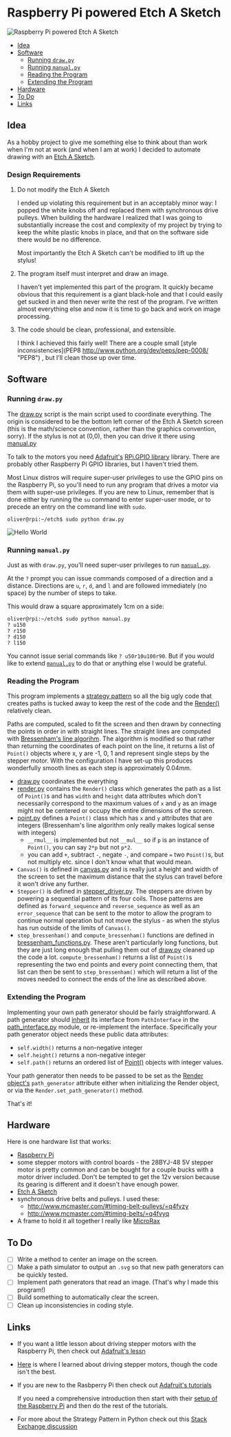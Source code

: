 Raspberry Pi powered Etch A Sketch
==========

![Raspberry Pi powered Etch A Sketch](images/whole_thing.jpg "A Raspberry Pi powered Etch A Sketch")

* [Idea](#idea)
* [Software](#software)
  * [Running `draw.py`](#running-drawpy)
  * [Running `manual.py`](#running-manualpy)
  * [Reading the Program](#reading-the-program)
  * [Extending the Program](#extending-the-program)
* [Hardware](#hardware)
* [To Do](#to-do)
* [Links](#links)

Idea
----

As a hobby project to give me something else to think about than work when I'm
not at work (and when I am at work) I decided to automate drawing with an
[Etch A Sketch](http://www.ohioart.com/brands/etch-sketch "Magic Screen").

### Design Requirements

1. Do not modify the Etch A Sketch

   I ended up violating this requirement but in an acceptably minor way: I
   popped the white knobs off and replaced them with synchronous drive pulleys.
   When building the hardware I realized that I was going to substantially
   increase the cost and complexity of my project by trying to keep the white
   plastic knobs in place, and that on the software side there would be no
   difference.

   Most importantly the Etch A Sketch can't be modified to lift up the stylus!

2. The program itself must interpret and draw an image.

   I haven't yet implemented this part of the program.  It quickly became
   obvious that this requirement is a giant black-hole and that I could easily
   get sucked in and then never write the rest of the program.  I've written
   almost everything else and now it is time to go back and work on image
   processing.

3. The code should be clean, professional, and extensible.

   I think I achieved this fairly well!  There are a couple small
   [style inconsistencies](PEP8 http://www.python.org/dev/peps/pep-0008/ "PEP8")
   , but I'll clean those up over time.

Software
--------

### Running `draw.py`

The [draw.py](draw.py) script is the main script used to coordinate everything.
The origin is considered to be the bottom left corner of the Etch A Sketch
screen (this is the math/science convention, rather than the graphics
convention, sorry).  If the stylus is not at (0,0), then you can drive it there
using [manual.py](#running-manual.py)

To talk to the motors you need
[Adafruit's](http://www.adafruit.com/ "Limor 'Ladyada' Fried is awesome!")
[RPi.GPIO library](http://github.com/adafruit/Adafruit-Raspberry-Pi-Python-Code)
library.  There are probably other Raspberry Pi GPIO libraries, but I haven't
tried them.

Most Linux distros will require super-user privileges to use the GPIO pins on
the Raspberry Pi, so you'll need to run any program that drives a motor via
them with super-use privileges.  If you are new to Linux, remember that is done
either by running the `su` command to enter super-user mode, or to precede an
entry on the command line with `sudo`.

```
oliver@rpi:~/etch$ sudo python draw.py
```

![Hello World](images/hello_world.jpg "Hello World")


### Running `manual.py`

Just as with `draw.py`, you'll need super-user privileges to run
[`manual.py`](manual.py).

At the `?` prompt you can issue commands composed of a direction and a distance.
Directions are `u`, `r`, `d`, and `l` and are followed immediately (no space) by
the number of steps to take.

This would draw a square approximately 1cm on a side:
```
oliver@rpi:~/etch$ sudo python manual.py
? u150
? r150
? d150
? l150
```

You cannot issue serial commands like `? u50r10u100r90`.  But if you would like
to extend [`manual.py`](manual.py) to do that or anything else I would be
grateful.

### Reading the Program

This program implements a
[strategy pattern](http://en.wikipedia.org/wiki/Strategy_pattern) so all the big
ugly code that creates paths is tucked away to keep the rest of the code and the
[Render()](render.py) relatively clean.

Paths are computed, scaled to fit the screen and then drawn by connecting the
points in order in with straight lines.  The straight lines are computed with
[Bressenham's line algorihm](http://en.wikipedia.org/wiki/Bresenham%27s_algorithm "Wikipedia").
The algorithm is modified so that rather than returning the coordinates of each
point on the line, it returns a list of `Point()` objects where x, y are
-1, 0, 1 and represent single steps by the stepper motor.  With the
configuration I have set-up this produces wonderfully smooth lines as each step
is approximately 0.04mm.

* [draw.py](draw.py) coordinates the everything
* [render.py](render.py) contains the `Render()` class which generates the path
  as a list of `Point()`s and has `width` and `height` data attributes which
  don't necessarily correspond to the maximum values of `x` and `y` as an image
  might not be centered or occupy the entire dimensions of the screen.
* [point.py](point.py) defines a `Point()` class which has `x` and `y`
  attributes that are integers (Bressenham's line algorithm only really makes
  logical sense with integers)
  * `__rmul__` is implemented but not `__mul__` so if `p` is an instance of
  `Point()`, you can say `2*p` but not `p*2`.
  * you can add `+`, subtract `-`, negate `-`, and compare `=` two `Point()`s,
  but not multiply etc. since I don't know what that would mean.
* `Canvas()` is defined in [canvas.py](canvas.py) and is really just a height
  and width of the screen to set the maximum distance that the stylus can travel
  before it won't drive any further.
* `Stepper()` is defined in [stepper_driver.py](#stepper_driver.py).  The
  steppers are driven by powering a sequential pattern of its four coils.
  Those patterns are defined as `forward_sequence` and `reverse_sequence` as
  well as an `error_sequence` that can be sent to the motor to allow the program
  to continue normal operation but not move the stylus - as when the stylus has
  run outside of the limits of `Canvas()`.
* `step_bressenham()` and `compute_bressenham()` functions are defined in
  [bressenham_functions.py](bressenham_functions.py).  These aren't particularly
  long functions, but they are just long enough that pulling them out of
  [draw.py](draw.py) cleaned up the code a lot.  `compute_bressenham()` returns
  a list of `Point()`s representing the two end points and every point
  connecting them, that list can then be sent to `step_bressenham()` which will
  return a list of the moves needed to connect the ends of the line as described
  above.

### Extending the Program

Implementing your own path generator should be fairly straightforward.  A path
generator should [inherit](http://learnpythonthehardway.org/book/ex44.html "perhaps not the best strategy...")
its interface from `PathInterface` in the [path_interface.py](path_interface.py)
module, or re-implement the interface.  Specifically your path generator object
needs these public data attributes:

* `self.width()` returns a non-negative integer
* `self.height()` returns a non-negative integer
* `self.path()` returns an ordered list of [Point()](point.py) objects with
  integer values.

Your path generator then needs to be passed to be set as the
[Render object's](render.py) `path_generator` attribute either when initializing
the Render object, or via the `Render.set_path_generator()` method.

That's it!

Hardware
--------

Here is one hardware list that works:

* [Raspberry Pi](http://www.raspberrypi.org/)
* some stepper motors with control boards - the 28BYJ-48 5V stepper motor is
  pretty common and can be bought for a couple bucks with a motor driver
  included.  Don't be tempted to get the 12v version because its gearing is
  different and it doesn't have enough power.
* [Etch A Sketch](http://www.ohioart.com/brands/etch-sketch "Magic Screen")
* synchronous drive belts and pulleys. I used these:
  * http://www.mcmaster.com/#timing-belt-pulleys/=q4fvzy
  * http://www.mcmaster.com/#timing-belts/=q4fvyq
* A frame to hold it all together I really like [MicroRax](http://www.microrax.com/)

To Do
-----

- [ ] Write a method to center an image on the screen.
- [ ] Make a path simulator to output an `.svg` so that new path generators can
  be quickly tested.
- [ ] Implement path generators that read an image. (That's why I made this
  program!)
- [ ] Build something to automatically clear the screen.
- [ ] Clean up inconsistencies in coding style.

Links
-----
* If you want a little lesson about driving stepper motors with the Raspberry
  Pi, then check out [Adafruit's lessn](http://www.adafruit.com/blog/2013/01/23/adafruits-raspberry-pi-lesson-10-stepper-motors-raspberry_pi-raspberrypi/)
* [Here](http://www.raspberrypi-spy.co.uk/2012/07/stepper-motor-control-in-python/)
  is where I learned about driving stepper motors, though the code isn't the best.
* If you are new to the Rasbperry Pi then check out
 [Adafruit's tutorials](http://learn.adafruit.com/category/raspberry-pi)

  If you need a comprehensive introduction then start with their
  [setup of the Raspberry Pi](http://learn.adafruit.com/adafruit-raspberry-pi-lesson-1-preparing-and-sd-card-for-your-raspberry-pi) and then do the rest of the tutorials.
* For more about the Strategy Pattern in Python check out this
  [Stack Exchange discussion](http://codereview.stackexchange.com/questions/20718/the-strategy-design-pattern-for-python-in-a-more-pythonic-way)
